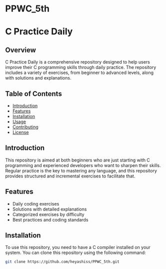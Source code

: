 # PPWC_5th
# C Practice Daily

## Overview
C Practice Daily is a comprehensive repository designed to help users improve their C programming skills through daily practice. The repository includes a variety of exercises, from beginner to advanced levels, along with solutions and explanations.

## Table of Contents
- [Introduction](#introduction)
- [Features](#features)
- [Installation](#installation)
- [Usage](#usage)
- [Contributing](#contributing)
- [License](#license)

## Introduction
This repository is aimed at both beginners who are just starting with C programming and experienced developers who want to sharpen their skills. Regular practice is the key to mastering any language, and this repository provides structured and incremental exercises to facilitate that.

## Features
- Daily coding exercises
- Solutions with detailed explanations
- Categorized exercises by difficulty
- Best practices and coding standards

## Installation
To use this repository, you need to have a C compiler installed on your system. You can clone this repository using the following command:
```sh
git clone https://github.com/heyashiss/PPWC_5th.git
